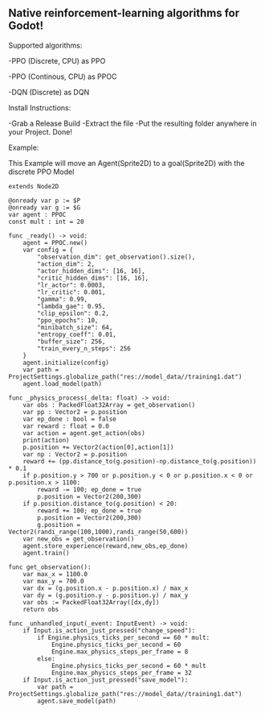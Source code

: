 Native reinforcement-learning algorithms for Godot!
-
Supported algorithms:

-PPO (Discrete, CPU) as PPO

-PPO (Continous, CPU) as PPOC

-DQN (Discrete) as DQN


Install Instructions:

-Grab a Release Build
-Extract the file
-Put the resulting folder anywhere in your Project. Done!

Example:

This Example will move an Agent(Sprite2D) to a goal(Sprite2D) with the discrete PPO Model
```
extends Node2D

@onready var p := $P
@onready var g := $G
var agent : PPOC
const mult : int = 20

func _ready() -> void:
	agent = PPOC.new()
	var config = {
		"observation_dim": get_observation().size(),
		"action_dim": 2,
		"actor_hidden_dims": [16, 16], 
		"critic_hidden_dims": [16, 16],  
		"lr_actor": 0.0003,
		"lr_critic": 0.001,
		"gamma": 0.99,
		"lambda_gae": 0.95,
		"clip_epsilon": 0.2,
		"ppo_epochs": 10,         
		"minibatch_size": 64,    
		"entropy_coeff": 0.01,
		"buffer_size": 256,
		"train_every_n_steps": 256 
	}
	agent.initialize(config)
	var path = ProjectSettings.globalize_path("res://model_data//training1.dat")
	agent.load_model(path)

func _physics_process(_delta: float) -> void:
	var obs : PackedFloat32Array = get_observation()
	var pp : Vector2 = p.position
	var ep_done : bool = false
	var reward : float = 0.0
	var action = agent.get_action(obs)
	print(action)
	p.position += Vector2(action[0],action[1])
	var np : Vector2 = p.position
	reward += (pp.distance_to(g.position)-np.distance_to(g.position)) * 0.1
	if p.position.y > 700 or p.position.y < 0 or p.position.x < 0 or p.position.x > 1100: 
		reward -= 100; ep_done = true
		p.position = Vector2(200,300)
	if p.position.distance_to(g.position) < 20:
		reward += 100; ep_done = true
		p.position = Vector2(200,300)
		g.position = Vector2(randi_range(100,1000),randi_range(50,600))
	var new_obs = get_observation()
	agent.store_experience(reward,new_obs,ep_done)
	agent.train()

func get_observation():
	var max_x = 1100.0
	var max_y = 700.0
	var dx = (g.position.x - p.position.x) / max_x
	var dy = (g.position.y - p.position.y) / max_y
	var obs := PackedFloat32Array([dx,dy])
	return obs

func _unhandled_input(_event: InputEvent) -> void:
	if Input.is_action_just_pressed("change_speed"):
		if Engine.physics_ticks_per_second == 60 * mult:
			Engine.physics_ticks_per_second = 60
			Engine.max_physics_steps_per_frame = 8
		else:
			Engine.physics_ticks_per_second = 60 * mult
			Engine.max_physics_steps_per_frame = 32
	if Input.is_action_just_pressed("save_model"):
		var path = ProjectSettings.globalize_path("res://model_data//training1.dat")
		agent.save_model(path)

```
